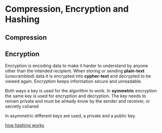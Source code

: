 # Compression, Encryption and Hashing

## Compression

## Encryption
Encryption is encoding data to make it harder to understand by anyone other than the intended recipient. When storing or sending **plain-text** (unscrambled) data it is encrypted into **cypher-text** and decrypted to be viewed again. Encryption keeps information secure and unreadable.

Both ways a key is used for the algorithm to work. In **symmetric** encryption the same key is used for encryption and decryption. The key needs to remain private and must be already know by the sender and receiver, or secretly cshared 

In asymmetric different keys are used, a private and a public key.

[how hashing works](https://github.com/JachymT/a-level-cs-blog/blob/main/Computer%20Systems/1.4/1.4.2/Notes.md#hash-tables)

